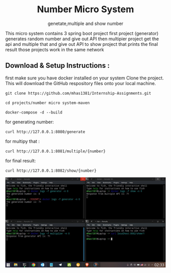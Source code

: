 

  <h1 align="center">
    Number Micro System
  </h1>
  <p align="center">genetate,multiple and show number</p>
<p>This micro system contains 3 spring boot project 
first project (generator) generates random number and give out API
then multipier project get the api and multiple that and give out API to show project that prints the final result
those projects work in the same network</p>

## Download & Setup Instructions :
first make sure you have docker installed on your system
Clone the project. This will download the GitHub respository files onto your local machine.
```Shell
git clone https://github.com/mhas1381/Internship-Assignments.git
```
```shell
cd projects/number micro system-maven
```
```shell
docker-compose -d --build
```
for generating number:
```shell
curl http://127.0.0.1:8080/generate
```
for multipy that :
```shell
curl http://127.0.0.1:8081/multiple/{number}
```
for final result:
```shell
curl http://127.0.0.1:8082/show/{number}
```
![alt text](./terminals.jpg)